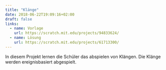 ```yaml
---
title: "Klänge"
date: 2018-06-22T19:09:16+02:00
draft: false
links:
  - name: Vorlage
    url: https://scratch.mit.edu/projects/94833624/
  - name: Lösung
    url: https://scratch.mit.edu/projects/61713300/
---
```


In diesem Projekt lernen die Schüler das abspielen von Klängen. Die Klänge werden ereignisbasiert abgespielt.
